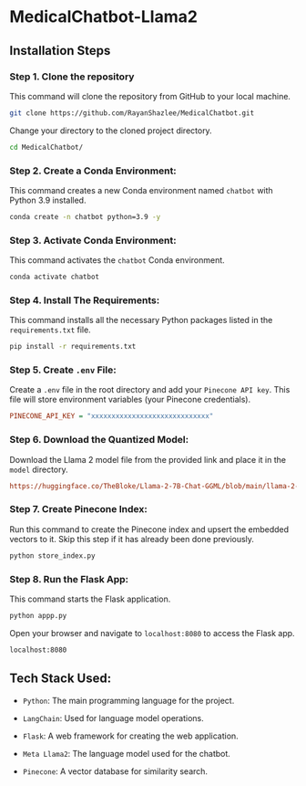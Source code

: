# MedicalChatbot-Llama2

## Installation Steps

### Step 1. Clone the repository

This command will clone the repository from GitHub to your local machine. 
```bash
git clone https://github.com/RayanShazlee/MedicalChatbot.git
```
Change your directory to the cloned project directory.
```bash
cd MedicalChatbot/
```

### Step 2. Create a Conda Environment:

This command creates a new Conda environment named `chatbot` with Python 3.9 installed.

```bash
conda create -n chatbot python=3.9 -y
```

### Step 3. Activate Conda Environment:
This command activates the `chatbot` Conda environment.
```bash
conda activate chatbot
```

### Step 4. Install The Requirements:
This command installs all the necessary Python packages listed in the `requirements.txt` file.
```bash
pip install -r requirements.txt
```

### Step 5. Create `.env` File:
Create a `.env` file in the root directory and add your `Pinecone API key`. This file will store environment variables (your Pinecone credentials).

```ini
PINECONE_API_KEY = "xxxxxxxxxxxxxxxxxxxxxxxxxxxxx"
```

### Step 6. Download the Quantized Model:

Download the Llama 2 model file from the provided link and place it in the `model` directory.

```ini
https://huggingface.co/TheBloke/Llama-2-7B-Chat-GGML/blob/main/llama-2-7b-chat.ggmlv3.q4_0.bin
```

### Step 7. Create Pinecone Index:
Run this command to create the Pinecone index and upsert the embedded vectors to it. Skip this step if it has already been done previously.
```bash
python store_index.py
```

### Step 8. Run the Flask App:
This command starts the Flask application.
```bash
python appp.py
```

Open your browser and navigate to `localhost:8080` to access the Flask app.
```bash
localhost:8080
```

## Tech Stack Used:

- `Python`: The main programming language for the project.

- `LangChain`: Used for language model operations.

- `Flask`: A web framework for creating the web application.

- `Meta Llama2`: The language model used for the chatbot.

- `Pinecone`: A vector database for similarity search.